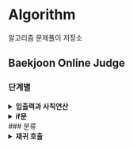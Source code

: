 # Algorithm

알고리즘 문제풀이 저장소

## Baekjoon Online Judge

### 단계별

<details>
    <summary><b>입출력과 사칙연산</b></summary>
    <ul>
        <li><a href="https://github.com/kimseungbin/Algorithm/tree/master/Baekjoon/2557">Hello World</a></li>
        <li><a href="https://github.com/kimseungbin/Algorithm/tree/master/Baekjoon/10718">We love kriii</a></li>
        <li><a href="https://github.com/kimseungbin/Algorithm/tree/master/Baekjoon/10171">고양이</a></li>
        <li><a href="https://github.com/kimseungbin/Algorithm/tree/master/Baekjoon/10172">개</a></li>
        <li><a href="https://github.com/kimseungbin/Algorithm/tree/master/Baekjoon/1000">A+B</a></li>
        <li><a href="https://github.com/kimseungbin/Algorithm/tree/master/Baekjoon/1001">A-B</a></li>
        <li><a href="https://github.com/kimseungbin/Algorithm/tree/master/Baekjoon/10998">AxB</a></li>
        <li><a href="https://github.com/kimseungbin/Algorithm/tree/master/Baekjoon/1008">A/B</a></li>
        <li><a href="https://github.com/kimseungbin/Algorithm/tree/master/Baekjoon/10869">사칙연산</a></li>
        <li><a href="https://github.com/kimseungbin/Algorithm/tree/master/Baekjoon/10430">나머지</a></li>
        <li><a href="https://github.com/kimseungbin/Algorithm/tree/master/Baekjoon/2588">곱셈</a></li>
    	</ul>
</details>
<details>
    <summary><b>if문</b></summary>
    <ul>
        <li><a href="https://github.com/kimseungbin/Algorithm/tree/master/Baekjoon/1330">두 수 비교하기</a></li>
        <li><a href="https://github.com/kimseungbin/Algorithm/tree/master/Baekjoon/9498">시험 성적</a></li>
        <li><a href="https://github.com/kimseungbin/Algorithm/tree/master/Baekjoon/2753">윤년</a></li>
        <li><a href="https://github.com/kimseungbin/Algorithm/tree/master/Baekjoon/14681">사분면 고르기</a></li>
        <li><a href="https://github.com/kimseungbin/Algorithm/tree/master/Baekjoon/2884">알람 시계</a></li>
    </ul>
</details>
### 분류

<details>
    <summary><b>재귀 호출</b></summary>
    <ul>
        <li><a href="https://github.com/kimseungbin/Algorithm/tree/master/Baekjoon/4811">알약</a></li>
    </ul>
</details>

